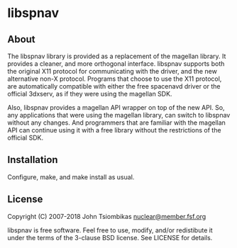 libspnav
========

About
-----

The libspnav library is provided as a replacement of the magellan library. It
provides a cleaner, and more orthogonal interface. libspnav supports both the
original X11 protocol for communicating with the driver, and the new
alternative non-X protocol. Programs that choose to use the X11 protocol, are
automatically compatible with either the free spacenavd driver or the official
3dxserv, as if they were using the magellan SDK.

Also, libspnav provides a magellan API wrapper on top of the new API. So, any
applications that were using the magellan library, can switch to libspnav
without any changes. And programmers that are familiar with the magellan API
can continue using it with a free library without the restrictions of the
official SDK.


Installation
------------

Configure, make, and make install as usual.


License
-------

Copyright (C) 2007-2018 John Tsiombikas <nuclear@member.fsf.org>

libspnav is free software. Feel free to use, modify, and/or redistibute it
under the terms of the 3-clause BSD license. See LICENSE for details.
